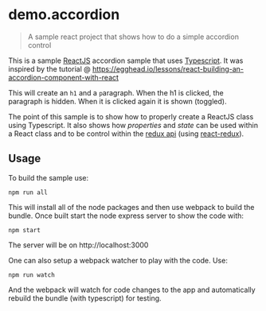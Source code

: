# demo.accordion

> A sample react project that shows how to do a simple accordion control

This is a sample [ReactJS](https://facebook.github.io/react/) accordion sample that uses [Typescript](https://www.typescriptlang.org/).  It was inspired by the tutorial
@ https://egghead.io/lessons/react-building-an-accordion-component-with-react

This will create an `h1` and a `p`aragraph.  When the h1 is clicked, the paragraph is hidden.  When it is clicked again it is shown (toggled).

The point of this sample is to show how to properly create a ReactJS class using Typescript.  It also shows how *properties* and *state* can be used within a React class and to be control within the [redux api](https://github.com/reactjs/redux) (using [react-redux](https://github.com/reactjs/react-redux)).


## Usage

To build the sample use:

```
npm run all
```

This will install all of the node packages and then use webpack to build the bundle.  Once built start the node express server to show the code with:

```
npm start
```

The server will be on http://localhost:3000

One can also setup a webpack watcher to play with the code.  Use:

```
npm run watch
```

And the webpack will watch for code changes to the app and automatically rebuild the bundle (with typescript) for testing.